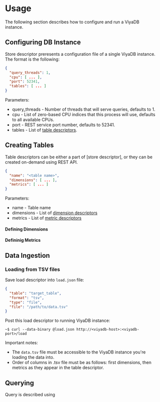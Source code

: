 Usage
======

The following section describes how to configure and run a ViyaDB instance.

## Configuring DB Instance

Store descriptor preresents a configuration file of a single ViyaDB instance. The format is the following:

```json
{
  "query_threads": 1,
  "cpu": [ ... ],
  "port": 52341,
  "tables": [ ... ]
}
```

Parameters:

 * query\_threads - Number of threads that will serve queries, defaults to 1.
 * cpu - List of zero-based CPU indices that this process will use, defaults to all available CPUs.
 * port - REST service port number, defaults to 52341.
 * tables - List of [table descriptors](#usage-creating-tables).

## Creating Tables

Table descriptors can be either a part of [store descriptor], or they can be created on-demand using REST API.

```json
{
  "name": "<table name>",
  "dimensions": [ ... ],
  "metrics": [ ... ]
}
```

Parameters:

 * name - Table name
 * dimensions - List of [dimension descriptors](#usage-defining-dimensions)
 * metrics - List of [metric descriptors](#usage-defining-metrics)

#### Defining Dimensions

#### Defininig Metrics

## Data Ingestion

### Loading from TSV files

Save load descriptor into `load.json` file:

```json
{
  "table": "target_table",
  "format": "tsv",
  "type": "file",
  "file": "/path/to/data.tsv"
}
```

Post this load descriptor to running ViyaDB instance:

    ~$ curl --data-binary @load.json http://<viyadb-host>:<viyadb-port>/load

Important notes:

 * The `data.tsv` file must be accessible to the ViyaDB instance you're loading the data into.
 * Order of columns in .tsv file must be as follows: first dimensions, then metrics as they appear in the table descriptor.

## Querying

Query is described using 

